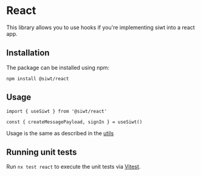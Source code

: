 # React

This library allows you to use hooks if you're implementing siwt into a react app.

## Installation

The package can be installed using npm:

```
npm install @siwt/react
```

## Usage

```
import { useSiwt } from '@siwt/react'

const { createMessagePayload, signIn } = useSiwt()
```

Usage is the same as described in the [utils](https://github.com/StakeNow/SIWT/tree/develop/packages/utils)

## Running unit tests

Run `nx test react` to execute the unit tests via [Vitest](https://vitest.dev/).
